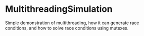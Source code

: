 # MultithreadingSimulation
Simple demonstration of multithreading, how it can generate race conditions, and how to solve race conditions using mutexes.
